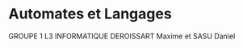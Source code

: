 Automates et Langages
======================

GROUPE 1 L3 INFORMATIQUE
DEROISSART Maxime et SASU Daniel 

